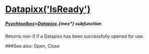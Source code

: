 # [Datapixx('IsReady')](Datapixx-IsReady) 
##### [Psychtoolbox](Pyschtoolbox)>[Datapixx](Datapixx).{mex*} subfunction


Returns non-0 if a Datapixx has been successfully opened for use.  
  


###See also:
Open, Close
